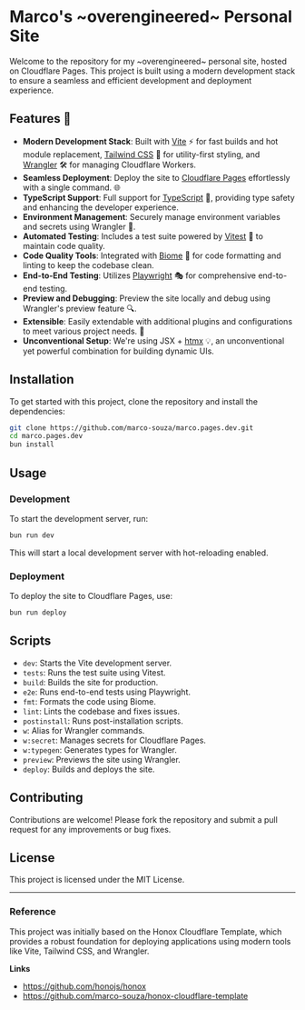 # Marco's ~overengineered~ Personal Site

Welcome to the repository for my ~overengineered~ personal site, hosted on Cloudflare Pages. This project is built using a modern development stack to ensure a seamless and efficient development and deployment experience.

## Features 🚀

- **Modern Development Stack**: Built with [Vite](https://vitejs.dev/) ⚡ for fast builds and hot module replacement, [Tailwind CSS](https://tailwindcss.com/) 🎨 for utility-first styling, and [Wrangler](https://developers.cloudflare.com/workers/wrangler/) 🛠️ for managing Cloudflare Workers.
- **Seamless Deployment**: Deploy the site to [Cloudflare Pages](https://pages.cloudflare.com/) effortlessly with a single command. 🌐
- **TypeScript Support**: Full support for [TypeScript](https://www.typescriptlang.org/) 🦾, providing type safety and enhancing the developer experience.
- **Environment Management**: Securely manage environment variables and secrets using Wrangler 🔐.
- **Automated Testing**: Includes a test suite powered by [Vitest](https://vitest.dev/) 🧪 to maintain code quality.
- **Code Quality Tools**: Integrated with [Biome](https://biome.dev/) 🧹 for code formatting and linting to keep the codebase clean.
- **End-to-End Testing**: Utilizes [Playwright](https://playwright.dev/) 🎭 for comprehensive end-to-end testing.
- **Preview and Debugging**: Preview the site locally and debug using Wrangler's preview feature 🔍.
- **Extensible**: Easily extendable with additional plugins and configurations to meet various project needs. 🔧
- **Unconventional Setup**: We're using JSX + [htmx](https://htmx.org/) 💡, an unconventional yet powerful combination for building dynamic UIs.

## Installation

To get started with this project, clone the repository and install the dependencies:

```bash
git clone https://github.com/marco-souza/marco.pages.dev.git
cd marco.pages.dev
bun install
```

## Usage

### Development

To start the development server, run:

```bash
bun run dev
```

This will start a local development server with hot-reloading enabled.

### Deployment

To deploy the site to Cloudflare Pages, use:

```bash
bun run deploy
```

## Scripts

- `dev`: Starts the Vite development server.
- `tests`: Runs the test suite using Vitest.
- `build`: Builds the site for production.
- `e2e`: Runs end-to-end tests using Playwright.
- `fmt`: Formats the code using Biome.
- `lint`: Lints the codebase and fixes issues.
- `postinstall`: Runs post-installation scripts.
- `w`: Alias for Wrangler commands.
- `w:secret`: Manages secrets for Cloudflare Pages.
- `w:typegen`: Generates types for Wrangler.
- `preview`: Previews the site using Wrangler.
- `deploy`: Builds and deploys the site.

## Contributing

Contributions are welcome! Please fork the repository and submit a pull request for any improvements or bug fixes.

## License

This project is licensed under the MIT License.

---

### Reference

This project was initially based on the Honox Cloudflare Template, which provides a robust foundation for deploying applications using modern tools like Vite, Tailwind CSS, and Wrangler.

**Links**

- https://github.com/honojs/honox
- https://github.com/marco-souza/honox-cloudflare-template

